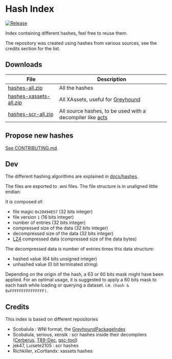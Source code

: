 # Hash Index

[![Release](https://github.com/ate47/HashIndex/actions/workflows/release.yml/badge.svg?branch=main)](https://github.com/ate47/HashIndex/actions/workflows/release.yml)

Index containing different hashes, feel free to reuse them. 

The repository was created using hashes from various sources, see the credits section for the list.

## Downloads

| File | Description |
|------|-------------|
| [hashes-all.zip](https://github.com/ate47/HashIndex/releases/download/release/hashes-all.zip) | All the hashes |
| [hashes-xassets-all.zip](https://github.com/ate47/HashIndex/releases/download/release/hashes-xassets-all.zip) | All XAssets, useful for [Greyhound](https://github.com/Scobalula/Greyhound)|
| [hashes-scr-all.zip](https://github.com/ate47/HashIndex/releases/download/release/hashes-scr-all.zip) | All source hashes, to be used with a decompiler like [acts](https://github.com/ate47/atian-cod-tools) |

## Propose new hashes

[See CONTRIBUTING.md](.github/CONTRIBUTING.md).

## Dev

The different hashing algorithms are explained in [docs/hashes](docs/hashes.md).

The files are exported to .wni files. The file structure is in unaligned little endian:

It is composed of:

- file magic `0x20494E57` (32 bits integer)
- file version `1` (16 bits integer)
- number of entries (32 bits integer)
- compressed size of the data (32 bits integer)
- decompressed size of the data (32 bits integer)
- [LZ4](https://github.com/lz4/lz4) compressed data (compressed size of the data bytes)

The decompressed data is number of entries times this data structure:

- hashed value (64 bits unsigned integer)
- unhashed value (0 bit terminated string)


Depending on the origin of the hash, a 63 or 60 bits mask might have been applied. For an optimal usage, it is suggested to apply a 60 bits mask to each hash while loading or querying a dataset. i.e. `(hash & 0xFFFFFFFFFFFFFFF)`.

## Credits

This index is based on different repositories

- Scobalula : WNI format, the [GreyhoundPackageIndex](https://github.com/Scobalula/GreyhoundPackageIndex)
- Scobalula, serious, xensik : scr hashes inside their decompilers ([Cerberus](https://github.com/Scobalula/Cerberus-Repo), [T89-Dec](https://github.com/shiversoftdev/T89-Dec), [gsc-tool](https://github.com/xensik/gsc-tool/))
- jek47, Luisete2105 : scr hashes
- Richkiller, xCortlandx: xassets hashes
